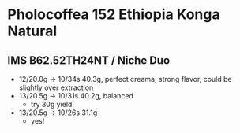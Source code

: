 # Pholocoffea 152 Ethiopia Konga Natural

## IMS B62.52TH24NT / Niche Duo

- 12/20.0g -> 10/34s 40.3g, perfect creama, strong flavor, could be slightly over extraction
- 13/20.5g -> 10/31s 40.2g, balanced
  - try 30g yield
- 13/20.5g -> 10/26s 31.1g
  - yes!
